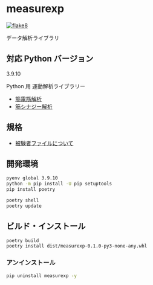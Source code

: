 # measurexp
[![flake8](https://github.com/bcl-group/measurexp/actions/workflows/flake8.yml/badge.svg)](https://github.com/bcl-group/measurexp/actions/workflows/flake8.yml)

データ解析ライブラリ

## 対応 Python バージョン
3.9.10

Python 用 運動解析ライブラリー

- [筋電筋解析](EMG.md)
- [筋シナジー解析](muscle_synergy.md)

## 規格
- [被験者ファイルについて](about-participants.md)

## 開発環境
```bash
pyenv global 3.9.10
python -m pip install -U pip setuptools
pip install poetry

poetry shell
poetry update
```

## ビルド・インストール
```bash
poetry build
poetry install dist/measurexp-0.1.0-py3-none-any.whl
```

### アンインストール
```bash
pip uninstall measurexp -y
```


